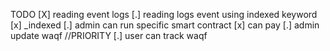 TODO
[X] reading event logs
[.] reading logs event using indexed keyword
[x] _indexed 
[.] admin can run specific smart contract
[x] can pay
[.] admin update waqf //PRIORITY
[.] user can track waqf
